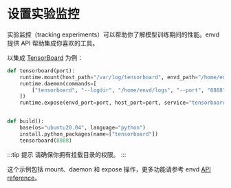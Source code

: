 # 设置实验监控

实验监控（tracking experiments）可以帮助你了解模型训练期间的性能。envd 提供 API 帮助集成你喜欢的工具。

以集成 [TensorBoard](https://www.tensorflow.org/tensorboard?hl=zh-cn) 为例：

<custom-title title="设置 TensorBoard">

```python
def tensorboard(port):
    runtime.mount(host_path="/var/log/tensorboard", envd_path="/home/envd/logs")
    runtime.daemon(commands=[
        ["tensorboard", "--logdir", "/home/envd/logs", "--port", "8888", "--host", "0.0.0.0", ">>tensorboard.log", "2>&1"],
    ])
    runtime.expose(envd_port=port, host_port=port, service="tensorboard")


def build():
    base(os="ubuntu20.04", language="python")
    install.python_packages(name=["tensorboard"])
    tensorboard(8888)
```
</custom-title>

:::tip 提示
请确保你拥有挂载目录的权限。
:::

这个示例包括 mount、daemon 和 expose 操作，更多功能请参考 envd [API reference](/api/starlark/v0/runtime)。
